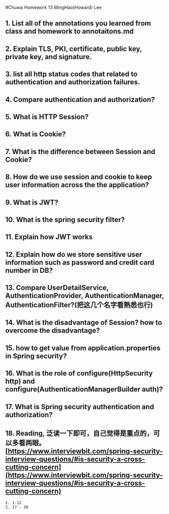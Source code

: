 #Chuwa Homework 13 MingHao(Howard) Lee 

## 1. List all of the annotations you learned from class and homework to annotaitons.md

## 2. Explain TLS, PKI, certificate, public key, private key, and signature.

## 3. list all http status codes that related to authentication and authorization failures.

## 4. Compare authentication and authorization?

## 5. What is HTTP Session?

## 6. What is Cookie?

## 7. What is the difference between Session and Cookie?

## 8. How do we use session and cookie to keep user information across the the application?

## 9. What is JWT?

## 10. What is the spring security filter?

## 11. Explain how JWT works

## 12. Explain how do we store sensitive user information such as password and credit card number in DB?

## 13. Compare UserDetailService, AuthenticationProvider, AuthenticationManager, AuthenticationFilter?(把这几个名字看熟悉也行)

## 14. What is the disadvantage of Session? how to overcome the disadvantage?

## 15. how to get value from application.properties in Spring security?

## 16. What is the role of configure(HttpSecurity http) and configure(AuthenticationManagerBuilder auth)?

## 17. What is Spring security authentication and authorization?

## 18. Reading, 泛读一下即可，自己觉得是重点的，可以多看两眼。 [https://www.interviewbit.com/spring-security-interview-questions/#is-security-a-cross-cutting-concern](https://www.interviewbit.com/spring-security-interview-questions/#is-security-a-cross-cutting-concern)
    1. 1-12
    2. 17 - 30
